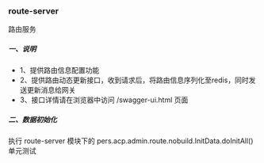 ### route-server
路由服务

##### 一、说明
- 1、提供路由信息配置功能
- 2、提供路由动态更新接口，收到请求后，将路由信息序列化至redis，同时发送更新消息给网关
- 3、接口详情请在浏览器中访问 /swagger-ui.html 页面

##### 二、数据初始化
执行 route-server 模块下的 pers.acp.admin.route.nobuild.InitData.doInitAll() 单元测试